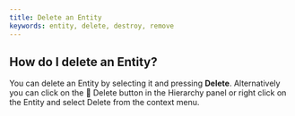 ```yaml
---
title: Delete an Entity
keywords: entity, delete, destroy, remove
---
```


## How do I delete an Entity?

You can delete an Entity by selecting it and pressing **Delete**. Alternatively you can click on the <span class="font-icon">&#57637;</span> Delete button in the Hierarchy panel or right click on the Entity and select Delete from the context menu.
